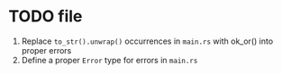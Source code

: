 # TODO file

1. Replace `to_str().unwrap()` occurrences in `main.rs` with ok_or() into
proper errors
2. Define a proper `Error` type for errors in `main.rs`

